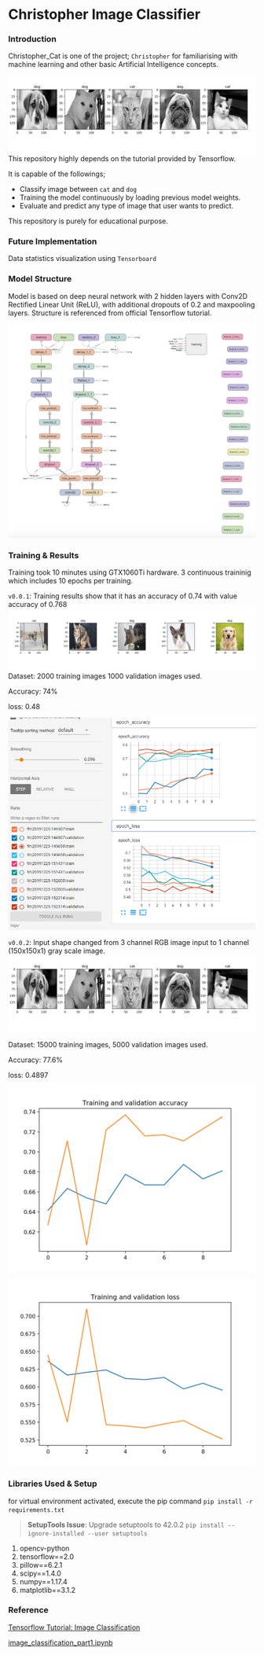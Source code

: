 # Christopher Image Classifier
### Introduction
Christopher_Cat is one of the project; `Christopher` for familiarising with machine learning and other basic Artificial Intelligence concepts.

![prediction result](docs/img/test_results_v0.0.2.png)
This repository highly depends on the tutorial provided by Tensorflow.

It is capable of the followings;
* Classify image between `cat` and `dog`
* Training the model continuously by loading previous model weights.
* Evaluate and predict any type of image that user wants to predict.

This repository is purely for educational purpose.

### Future Implementation
Data statistics visualization using `Tensorboard`

### Model Structure
Model is based on deep neural network with 2 hidden layers with Conv2D Rectified Linear Unit (ReLU),
with additional dropouts of 0.2 and maxpooling layers. Structure is referenced from official Tensorflow tutorial.

![Model Structure Graph](docs/img/model_graph.png)

### Training & Results
Training took 10 minutes using GTX1060Ti hardware.
3 continuous traininig which includes 10 epochs per training.

`v0.0.1`: Training results show that it has an accuracy of 0.74 with value accuracy of 0.768
![Prediction Sample](docs/img/test_results.png)
Dataset: 2000 training images 1000 validation images used.

Accuracy: 74%

loss: 0.48

![Accuracy and Loss graph](docs/img/accuracy_loss_screenshot.png)

`v0.0.2`: Input shape changed from 3 channel RGB image input to 1 channel (150x150x1) gray scale image.
![Prediction result](docs/img/test_results_v0.0.2.png)

Dataset: 15000 training images, 5000 validation images used.

Accuracy: 77.6%

loss: 0.4897

![](docs/img/v0.0.2train_val_acc_29_12_2019.png)

![](docs/img/v0.0.2train_val_loss_29_12_2019.png)

### Libraries Used & Setup
for virtual environment activated, execute the pip command `pip install -r requirements.txt`
> **SetupTools Issue**: Upgrade setuptools to 42.0.2 `pip install --ignore-installed --user setuptools`

1. opencv-python
1. tensorflow==2.0
1. pillow==6.2.1
1. scipy==1.4.0
1. numpy==1.17.4
1. matplotlib==3.1.2

### Reference
[Tensorflow Tutorial: Image Classification](https://www.tensorflow.org/tutorials/images/classification)

[image_classification_part1.ipynb](https://colab.research.google.com/github/google/eng-edu/blob/master/ml/pc/exercises/image_classification_part1.ipynb#scrollTo=DgmSjUST4qoS)
